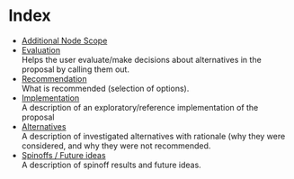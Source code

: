 Index
=====
<!-- Provide an index list of documents with brief reading instructions/why that document is included -->
* [Additional Node Scope](additional_node_scope.md)
* [Evaluation](evaluation.md)  
  Helps the user evaluate/make decisions about alternatives in the proposal by calling them out.
* [Recommendation](recommendation.md)  
  What is recommended (selection of options).
* [Implementation](implementation.md)  
  A description of an exploratory/reference implementation of the proposal
* [Alternatives](alternatives.md)  
  A description of investigated alternatives with rationale (why they were considered, and why they were not
  recommended.
* [Spinoffs / Future ideas](spinoff.md)  
  A description of spinoff results and future ideas.
 
